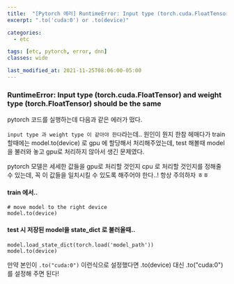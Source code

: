 ```yaml
---
title:  "[Pytorch 에러] RuntimeError: Input type (torch.cuda.FloatTensor) and weight type (torch.FloatTensor) should be the same"
excerpt: ".to('cuda:0') or .to(device)"

categories:
  - etc

tags: [etc, pytorch, error, dnn]
classes: wide

last_modified_at: 2021-11-25T08:06:00-05:00
---
```


### RuntimeError: Input type (torch.cuda.FloatTensor) and weight type (torch.FloatTensor) should be the same

pytorch 코드를 실행하는데 다음과 같은 에러가 떴다.

`input type 과 weight type 이 같아야 한다`라는데.. 원인이 뭔지 한참 헤매다가 train 할때에는 model.to(device) 로 gpu 에 할당해서 처리해주었는데, test 해볼때 model을 불러와 놓고 
gpu로 처리하지 않아서 생긴 문제였다.

pytorch 모델은 세세한 값들을 gpu로 처리할 것인지 cpu 로 처리할 것인지를 정해줄 수 있는데, 꼭 이 값들을 일치시킬 수 있도록 해주어야 한다..! 항상 주의하자 ㅎㅎ


#### train 에서..

~~~ 
# move model to the right device
model.to(device)
~~~

#### test 시 저장된 model을 state_dict  로 불러올때..

~~~
model.load_state_dict(torch.load('model_path'))
model.to(device)
~~~

만약 본인이 `.to("cuda:0")` 이런식으로 설정했다면 .to(device) 대신 .to("cuda:0")를 설정해 주면 된다!


